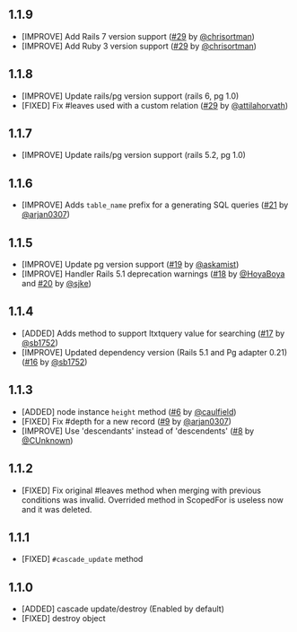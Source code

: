 ## 1.1.9

* [IMPROVE] Add Rails 7 version support ([#29](https://github.com/sjke/pg_ltree/pull/33) by [@chrisortman](https://github.com/chrisortman))
* [IMPROVE] Add Ruby 3 version support ([#29](https://github.com/sjke/pg_ltree/pull/33) by [@chrisortman](https://github.com/chrisortman))
  
## 1.1.8

* [IMPROVE] Update rails/pg version support (rails 6, pg 1.0)
* [FIXED] Fix #leaves used with a custom relation ([#29](https://github.com/sjke/pg_ltree/pull/29) by [@attilahorvath](https://github.com/attilahorvath))

## 1.1.7

* [IMPROVE] Update rails/pg version support (rails 5.2, pg 1.0)

## 1.1.6

* [IMPROVE] Adds `table_name` prefix for a generating SQL queries ([#21](https://github.com/sjke/pg_ltree/pull/21) by [@arjan0307](https://github.com/arjan0307))

## 1.1.5

* [IMPROVE] Update pg version support ([#19](https://github.com/sjke/pg_ltree/pull/19) by [@askamist](https://github.com/askamist))
* [IMPROVE] Handler Rails 5.1 deprecation warnings ([#18](https://github.com/sjke/pg_ltree/pull/18) by [@HoyaBoya](https://github.com/HoyaBoya) and [#20](https://github.com/sjke/pg_ltree/pull/20) by [@sjke](https://github.com/sjke))

## 1.1.4

* [ADDED] Adds method to support ltxtquery value for searching ([#17](https://github.com/sjke/pg_ltree/pull/17) by [@sb1752](https://github.com/sb1752))
* [IMPROVE] Updated dependency version (Rails 5.1 and Pg adapter 0.21) ([#16](https://github.com/sjke/pg_ltree/pull/16) by [@sb1752](https://github.com/sb1752))

## 1.1.3

* [ADDED] node instance `height` method ([#6](https://github.com/sjke/pg_ltree/pull/6) by [@caulfield](https://github.com/caulfield))
* [FIXED] Fix #depth for a new record ([#9](https://github.com/sjke/pg_ltree/pull/9) by [@arjan0307](https://github.com/arjan0307))
* [IMPROVE] Use 'descendants' instead of 'descendents' ([#8](https://github.com/sjke/pg_ltree/pull/8) by [@CUnknown](https://github.com/CUnknown))

## 1.1.2

* [FIXED] Fix original #leaves method when merging with previous conditions was invalid. Overrided method in ScopedFor is useless now and it was deleted.

## 1.1.1

* [FIXED] `#cascade_update` method

## 1.1.0

* [ADDED] cascade update/destroy (Enabled by default)
* [FIXED] destroy object
